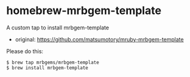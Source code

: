 # homebrew-mrbgem-template

A custom tap to install mrbgem-template

* original: https://github.com/matsumotory/mruby-mrbgem-template

Please do this:

```console
$ brew tap mrbgems/mrbgem-template
$ brew install mrbgem-template
```
